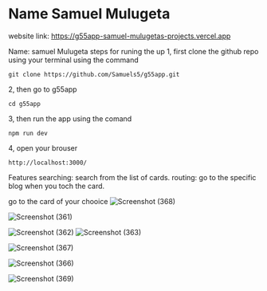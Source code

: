 # Name Samuel Mulugeta
website link: https://g55app-samuel-mulugetas-projects.vercel.app

Name: samuel Mulugeta
 steps for runing the up
1, first clone the github repo using
your terminal using the command

`git clone https://github.com/Samuels5/g55app.git`

2, then go to  g55app

`cd g55app`

3, then run the app using the comand

`npm run dev`

4, open your brouser

`http://localhost:3000/`


Features
searching: search from the list of cards.
routing: go to the specific blog when you toch the card.

go to the card of your chooice
![Screenshot (368)](https://github.com/user-attachments/assets/8dba343f-d7c4-4ea2-823d-e648274c133f)

![Screenshot (361)](https://github.com/user-attachments/assets/450465f9-b9f2-4c02-a87d-427b62b51515)

![Screenshot (362)](https://github.com/user-attachments/assets/8405e632-21cb-4baa-ab6c-041c5fe6137c)
![Screenshot (363)](https://github.com/user-attachments/assets/e9b92906-3c1b-479e-9338-50f295620cda)

![Screenshot (367)](https://github.com/user-attachments/assets/c1a7d63d-8194-49af-94ba-7dff42f732bb)

![Screenshot (366)](https://github.com/user-attachments/assets/241f0275-6dfd-44c4-9c17-7274c8f99408)

![Screenshot (369)](https://github.com/user-attachments/assets/a2287a5b-29b0-4a92-87a7-77eecefc1c3e)





